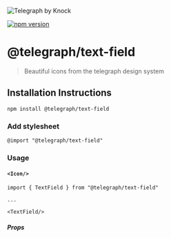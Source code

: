 ![Telegraph by Knock](https://github.com/knocklabs/telegraph/assets/29106675/9b5022e3-b02c-4582-ba57-3d6171e45e44)

[![npm version](https://img.shields.io/npm/v/@telegraph/icon.svg)](https://www.npmjs.com/package/@telegraph/icon)

# @telegraph/text-field
> Beautiful icons from the telegraph design system


## Installation Instructions

```
npm install @telegraph/text-field
```


### Add stylesheet

```
@import "@telegraph/text-field"
```


### Usage

#### `<Icon/>`

```
import { TextField } from "@telegraph/text-field"

...

<TextField/>
```

##### Props

<!-- | Name | Type | Default | Options | -->
<!-- | ---- | -----| ------- | ------- | -->
<!-- | icon | string | `undefined` | See package exports | -->
<!-- | alt | string | `undefined` |  | -->
<!-- | size | string | "2" | "1" "2" "3" "4" "5" "6" "7" "8" "9" | -->
<!-- | color | string | "default" | "default" "gray" "red" "beige" "blue" "green" "yellow" "accent" "disabled" "white" | -->
<!-- | variant | string | "primary" | "primary" "secondary"| -->

